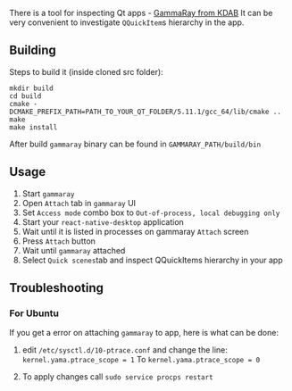 There is a tool for inspecting Qt apps - [GammaRay from KDAB](https://github.com/KDAB/GammaRay)
It can be very convenient to investigate `QQuickItem`s hierarchy in the app.

## Building

Steps to build it (inside cloned src folder):
```
mkdir build
cd build
cmake -DCMAKE_PREFIX_PATH=PATH_TO_YOUR_QT_FOLDER/5.11.1/gcc_64/lib/cmake ..
make
make install
```

After build `gammaray` binary can be found in `GAMMARAY_PATH/build/bin`


## Usage
1. Start `gammaray`
2. Open `Attach` tab in `gammaray` UI
3. Set `Access mode` combo box to `Out-of-process, local debugging only`
4. Start your `react-native-desktop` application
5. Wait until it is listed in processes on gammaray `Attach` screen
6. Press `Attach` button
7. Wait until `gammaray` attached
8. Select `Quick scenes`tab and inspect QQuickItems hierarchy in your app

## Troubleshooting
### For Ubuntu
If you get a error on attaching `gammaray` to app, here is what can be done:

1) edit `/etc/sysctl.d/10-ptrace.conf` and change the line:
`kernel.yama.ptrace_scope = 1`
To
`kernel.yama.ptrace_scope = 0`

2) To apply changes call `sudo service procps restart`
